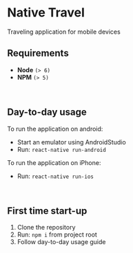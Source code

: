 # Native Travel
Traveling application for mobile devices

## Requirements
- **Node** `(> 6)`
- **NPM** `(> 5)`

<br>

## Day-to-day usage

To run the application on android:
- Start an emulator using AndroidStudio
- Run: `react-native run-android`

To run the application on iPhone:
- Run: `react-native run-ios`

<br>

## First time start-up

1. Clone the repository
2. Run: `npm i` from project root
3. Follow day-to-day usage guide